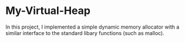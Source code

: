# My-Virtual-Heap
In this project, I implemented a simple dynamic memory allocator with a similar interface to the standard libary functions (such as malloc).

